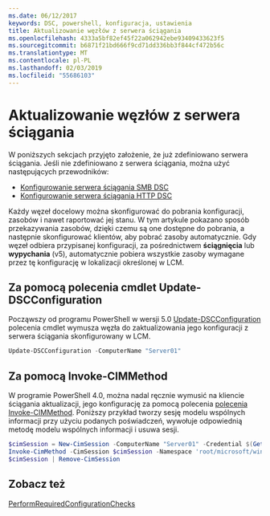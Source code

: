 ```yaml
---
ms.date: 06/12/2017
keywords: DSC, powershell, konfiguracja, ustawienia
title: Aktualizowanie węzłów z serwera ściągania
ms.openlocfilehash: 4333a5bf82ef45f22a062942ebe93409433623f5
ms.sourcegitcommit: b6871f21bd666f9cd71dd336bb3f844cf472b56c
ms.translationtype: MT
ms.contentlocale: pl-PL
ms.lasthandoff: 02/03/2019
ms.locfileid: "55686103"
---
```

# <a name="update-nodes-from-a-pull-server"></a>Aktualizowanie węzłów z serwera ściągania

W poniższych sekcjach przyjęto założenie, że już zdefiniowano serwera ściągania. Jeśli nie zdefiniowano z serwera ściągania, można użyć następujących przewodników:

- [Konfigurowanie serwera ściągania SMB DSC](pullServerSmb.md)
- [Konfigurowanie serwera ściągania HTTP DSC](pullServer.md)

Każdy węzeł docelowy można skonfigurować do pobrania konfiguracji, zasobów i nawet raportować jej stanu. W tym artykule pokazano sposób przekazywania zasobów, dzięki czemu są one dostępne do pobrania, a następnie skonfigurować klientów, aby pobrać zasoby automatycznie. Gdy węzeł odbiera przypisanej konfiguracji, za pośrednictwem **ściągnięcia** lub **wypychania** (v5), automatycznie pobiera wszystkie zasoby wymagane przez tę konfigurację w lokalizacji określonej w LCM.

## <a name="using-the-update-dscconfiguration-cmdlet"></a>Za pomocą polecenia cmdlet Update-DSCConfiguration

Począwszy od programu PowerShell w wersji 5.0 [Update-DSCConfiguration](/powershell/module/psdesiredstateconfiguration/update-dscconfiguration) polecenia cmdlet wymusza węzła do zaktualizowania jego konfiguracji z serwera ściągania skonfigurowany w LCM.

```powershell
Update-DSCConfiguration -ComputerName "Server01"
```

## <a name="using-invoke-cimmethod"></a>Za pomocą Invoke-CIMMethod

W programie PowerShell 4.0, można nadal ręcznie wymusić na kliencie ściągania aktualizacji, jego konfigurację za pomocą polecenia [polecenia Invoke-CIMMethod](/powershell/module/cimcmdlets/invoke-cimmethod). Poniższy przykład tworzy sesję modelu wspólnych informacji przy użyciu podanych poświadczeń, wywołuje odpowiednią metodę modelu wspólnych informacji i usuwa sesji.

```powershell
$cimSession = New-CimSession -ComputerName "Server01" -Credential $(Get-Credential)
Invoke-CimMethod -CimSession $cimSession -Namespace 'root/microsoft/windows/desiredstateconfiguration' -Class 'MSFT_DscLocalConfigurationManager' -MethodName 'PerformRequiredConfigurationChecks' -Arguments @{ 'Flags' = [uint32]1 } -Verbose
$cimSession | Remove-CimSession
```

## <a name="see-also"></a>Zobacz też

[PerformRequiredConfigurationChecks](/powershell/dsc/msft-dsclocalconfigurationmanager-performrequiredconfigurationchecks)
